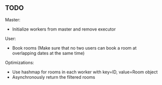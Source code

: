 ## TODO

Master:
- Initialize workers from master and remove executor

User:
- Book rooms (Make sure that no two users can book a room at overlapping dates at the same time)

Optimizations:
- Use hashmap for rooms in each worker with key=ID, value=Room object
- Asynchronously return the filtered rooms